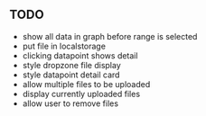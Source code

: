 ## TODO

- show all data in graph before range is selected
- put file in localstorage
- clicking datapoint shows detail
- style dropzone file display
- style datapoint detail card
- allow multiple files to be uploaded
- display currently uploaded files
- allow user to remove files
